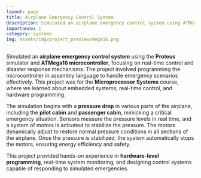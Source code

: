 ```yaml
---
layout: page
title: Airplane Emergency Control System
description: Simulated an airplane emergency control system using ATMega16 in Proteus.
importance: 1
category: systems
img: assets/img/project_preview/mega16.png
---
```


Simulated an **airplane emergency control system** using the **Proteus** simulator and **ATMega16 microcontroller**, focusing on real-time control and disaster response mechanisms. The project involved programming the microcontroller in assembly language to handle emergency scenarios effectively. This project was for the **Microprocessor Systems** course, where we learned about embedded systems, real-time control, and hardware programming.

The simulation begins with a **pressure drop** in various parts of the airplane, including the **pilot cabin** and **passenger cabin**, mimicking a critical emergency situation. Sensors measure the pressure levels in real time, and a system of motors is activated to stabilize the pressure. The motors dynamically adjust to restore normal pressure conditions in all sections of the airplane. Once the pressure is stabilized, the system automatically stops the motors, ensuring energy efficiency and safety.

This project provided hands-on experience in **hardware-level programming**, real-time system monitoring, and designing control systems capable of responding to simulated emergencies.
